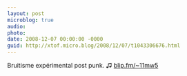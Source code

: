 ```yaml
---
layout: post
microblog: true
audio: 
photo: 
date: 2008-12-07 00:00:00 -0000
guid: http://xtof.micro.blog/2008/12/07/t1043306676.html
---
```

Bruitisme expérimental post punk. ♫ [blip.fm/~11mw5](http://blip.fm/~11mw5)
